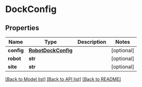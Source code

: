 # DockConfig

## Properties
Name | Type | Description | Notes
------------ | ------------- | ------------- | -------------
**config** | [**RobotDockConfig**](RobotDockConfig.md) |  | [optional] 
**robot** | **str** |  | [optional] 
**site** | **str** |  | [optional] 

[[Back to Model list]](../README.md#documentation-for-models) [[Back to API list]](../README.md#documentation-for-api-endpoints) [[Back to README]](../README.md)


